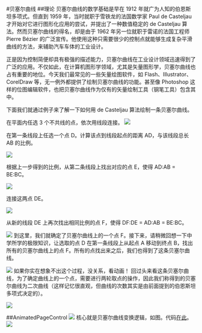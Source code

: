 #贝塞尔曲线
##理论
贝塞尔曲线的数学基础是早在 1912 年就广为人知的伯恩斯坦多项式。但直到 1959 年，当时就职于雪铁龙的法国数学家 Paul de Casteljau 才开始对它进行图形化应用的尝试，并提出了一种数值稳定的 de Casteljau 算法。然而贝塞尔曲线的得名，却是由于 1962 年另一位就职于雷诺的法国工程师 Pierre Bézier 的广泛宣传。他使用这种只需要很少的控制点就能够生成复杂平滑曲线的方法，来辅助汽车车体的工业设计。

正是因为控制简便却具有极强的描述能力，贝塞尔曲线在工业设计领域迅速得到了广泛的应用。不仅如此，在计算机图形学领域，尤其是矢量图形学，贝塞尔曲线也占有重要的地位。今天我们最常见的一些矢量绘图软件，如 Flash、Illustrator、CorelDraw 等，无一例外都提供了绘制贝塞尔曲线的功能。甚至像 Photoshop 这样的位图编辑软件，也把贝塞尔曲线作为仅有的矢量绘制工具（钢笔工具）包含其中。

下面我们就通过例子来了解一下如何用 de Casteljau 算法绘制一条贝塞尔曲线。

在平面内任选 3 个不共线的点，依次用线段连接。
![](lesson0_1.png)

在第一条线段上任选一个点 D。计算该点到线段起点的距离 AD，与该线段总长 AB 的比例。

![](lesson0_2.png)

根据上一步得到的比例，从第二条线段上找出对应的点 E，使得 AD:AB = BE:BC。

![](lesson0_3.png)

连接这两点 DE。

![](lesson0_4.png)

从新的线段 DE 上再次找出相同比例的点 F，使得 DF:DE = AD:AB = BE:BC。

![](lesson0_5.png)
到这里，我们就确定了贝塞尔曲线上的一个点 F。接下来，请稍微回想一下中学所学的极限知识，让选取的点 D 在第一条线段上从起点 A 移动到终点 B，找出所有的贝塞尔曲线上的点 F。所有的点找出来之后，我们也得到了这条贝塞尔曲线。

![](lesson0_6.png)
如果你实在想象不出这个过程，没关系，看动画！
回过头来看这条贝塞尔曲线，为了确定曲线上的一个点，需要进行两轮取点的操作，因此我们称得到的贝塞尔曲线为二次曲线（这样记忆很直观，但曲线的次数其实是由前面提到的伯恩斯坦多项式决定的）。

![](lesson0_7.gif)

##AnimatedPageControl
![](lesson0_9.gif)
核心就是贝塞尔曲线变换逻辑，如图。代码[在此](animatedPageControl)。
![](lesson0_8.png)

